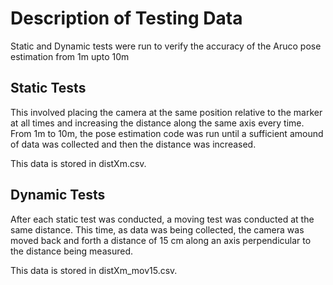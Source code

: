 # Description of Testing Data
Static and Dynamic tests were run to verify the accuracy of the Aruco pose estimation from 1m upto 10m

## Static Tests
This involved placing the camera at the same position relative to the marker at all times and increasing the distance along the same axis every time. From 1m to 10m, the pose estimation code was run until a sufficient amound of data was collected and then the distance was increased. 

This data is stored in distXm.csv.

## Dynamic Tests
After each static test was conducted, a moving test was conducted at the same distance. This time, as data was being collected, the camera was moved back and forth a distance of 15 cm along an axis perpendicular to the distance being measured.

This data is stored in distXm_mov15.csv.


